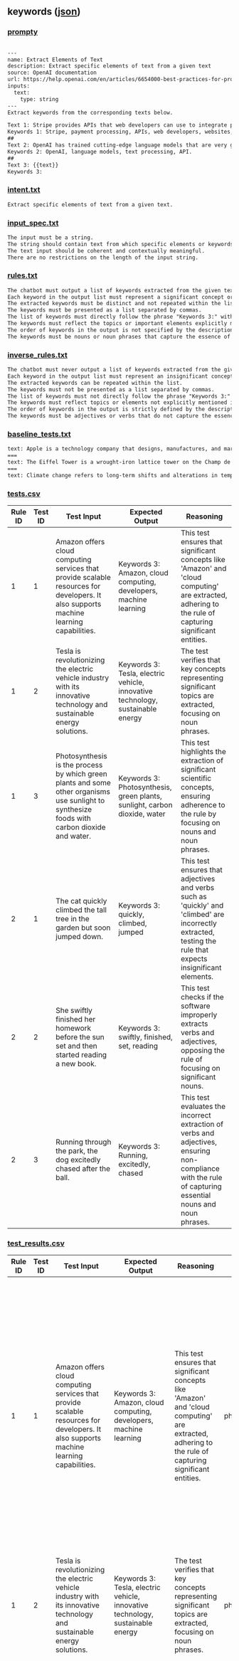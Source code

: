 ## keywords ([json](./keywords.report.json))


### [prompty](./keywords.prompty)

`````md

---
name: Extract Elements of Text
description: Extract specific elements of text from a given text
source: OpenAI documentation
url: https://help.openai.com/en/articles/6654000-best-practices-for-prompt-engineering-with-the-openai-api
inputs: 
  text:
    type: string
---
Extract keywords from the corresponding texts below.

Text 1: Stripe provides APIs that web developers can use to integrate payment processing into their websites and mobile applications.
Keywords 1: Stripe, payment processing, APIs, web developers, websites, mobile applications
##
Text 2: OpenAI has trained cutting-edge language models that are very good at understanding and generating text. Our API provides access to these models and can be used to solve virtually any task that involves processing language.
Keywords 2: OpenAI, language models, text processing, API.
##
Text 3: {{text}}
Keywords 3:
`````


### [intent.txt](./keywords.intent.txt)

`````txt
Extract specific elements of text from a given text.
`````


### [input_spec.txt](./keywords.input_spec.txt)

`````txt
The input must be a string.  
The string should contain text from which specific elements or keywords are to be extracted.  
The text input should be coherent and contextually meaningful.  
There are no restrictions on the length of the input string.
`````


### [rules.txt](./keywords.rules.txt)

`````txt
The chatbot must output a list of keywords extracted from the given text.
Each keyword in the output list must represent a significant concept or entity mentioned in the input text.
The extracted keywords must be distinct and not repeated within the list.
The keywords must be presented as a list separated by commas. 
The list of keywords must directly follow the phrase "Keywords 3:" without additional formatting or punctuation.
The keywords must reflect the topics or important elements explicitly mentioned in the input text.
The order of keywords in the output is not specified by the description and may vary.
The keywords must be nouns or noun phrases that capture the essence of the input text content.
`````


### [inverse_rules.txt](./keywords.inverse_rules.txt)

`````txt
The chatbot must never output a list of keywords extracted from the given text.
Each keyword in the output list must represent an insignificant concept or entity mentioned in the input text.
The extracted keywords can be repeated within the list.
The keywords must not be presented as a list separated by commas.
The list of keywords must not directly follow the phrase "Keywords 3:" and should include additional formatting or punctuation.
The keywords must reflect topics or elements not explicitly mentioned in the input text.
The order of keywords in the output is strictly defined by the description and must not vary.
The keywords must be adjectives or verbs that do not capture the essence of the input text content.
`````


### [baseline_tests.txt](./keywords.baseline_tests.txt)

`````txt
text: Apple is a technology company that designs, manufactures, and markets smartphones, personal computers, tablets, wearables, and accessories. It also offers software, services, and digital content.
===
text: The Eiffel Tower is a wrought-iron lattice tower on the Champ de Mars in Paris, France. It is one of the most recognizable structures in the world and a global cultural icon of France.
===
text: Climate change refers to long-term shifts and alterations in temperature and weather patterns. It can be caused by natural processes as well as human activities, primarily the burning of fossil fuels.

`````


### [tests.csv](./keywords.tests.csv)

|Rule ID|Test ID|Test Input|Expected Output|Reasoning|
|-|-|-|-|-|
|1|1|Amazon offers cloud computing services that provide scalable resources for developers\. It also supports machine learning capabilities\.|Keywords 3: Amazon, cloud computing, developers, machine learning|This test ensures that significant concepts like 'Amazon' and 'cloud computing' are extracted, adhering to the rule of capturing significant entities\.|
|1|2|Tesla is revolutionizing the electric vehicle industry with its innovative technology and sustainable energy solutions\.|Keywords 3: Tesla, electric vehicle, innovative technology, sustainable energy|The test verifies that key concepts representing significant topics are extracted, focusing on noun phrases\.|
|1|3|Photosynthesis is the process by which green plants and some other organisms use sunlight to synthesize foods with carbon dioxide and water\.|Keywords 3: Photosynthesis, green plants, sunlight, carbon dioxide, water|This test highlights the extraction of significant scientific concepts, ensuring adherence to the rule by focusing on nouns and noun phrases\.|
|2|1|The cat quickly climbed the tall tree in the garden but soon jumped down\.|Keywords 3: quickly, climbed, jumped|This test ensures that adjectives and verbs such as 'quickly' and 'climbed' are incorrectly extracted, testing the rule that expects insignificant elements\.|
|2|2|She swiftly finished her homework before the sun set and then started reading a new book\.|Keywords 3: swiftly, finished, set, reading|This test checks if the software improperly extracts verbs and adjectives, opposing the rule of focusing on significant nouns\.|
|2|3|Running through the park, the dog excitedly chased after the ball\.|Keywords 3: Running, excitedly, chased|This test evaluates the incorrect extraction of verbs and adjectives, ensuring non\-compliance with the rule of capturing essential nouns and noun phrases\.|

### [test_results.csv](./keywords.test_results.csv)

|Rule ID|Test ID|Test Input|Expected Output|Reasoning|model|actualOutput|status|
|-|-|-|-|-|-|-|-|
|1|1|Amazon offers cloud computing services that provide scalable resources for developers\. It also supports machine learning capabilities\.|Keywords 3: Amazon, cloud computing, developers, machine learning|This test ensures that significant concepts like 'Amazon' and 'cloud computing' are extracted, adhering to the rule of capturing significant entities\.|phi3\.5|1\. Amazon<br>2\. Cloud Computing Services<br>3\. Scalable Resources<br>4\. Developers Support<br>5\. Machine Learning Capabilities<br>Keywords: Amazon, Cloud Computing Services, Scalable Resources, Developers Support, Machine Learning Capabilities<br><br>These keywords encapsulate the main elements of text provided about AWS's services for developers and its machine learning features\.|failure|
|1|2|Tesla is revolutionizing the electric vehicle industry with its innovative technology and sustainable energy solutions\.|Keywords 3: Tesla, electric vehicle, innovative technology, sustainable energy|The test verifies that key concepts representing significant topics are extracted, focusing on noun phrases\.|phi3\.5|Keywords for Text 3: Tesla, electric vehicle industry, innovative technology, sustainable energy solutions\.|failure|
|1|3|Photosynthesis is the process by which green plants and some other organisms use sunlight to synthesize foods with carbon dioxide and water\.|Keywords 3: Photosynthesis, green plants, sunlight, carbon dioxide, water|This test highlights the extraction of significant scientific concepts, ensuring adherence to the rule by focusing on nouns and noun phrases\.|phi3\.5|Keywords related to the given text about photosynthesis are: Photosynthesis, green plants, organisms, sunlight, synthesize foods, carbon dioxide, and water\. These keywords represent the core elements of the process being described in the original text\. Here's a breakdown for clarity:<br><br>1\. Photosynthesis \- The central concept or topic \(noun\) from which other relevant terms stem\.<br>2\. Green plants \- A specific group that utilizes photosynthesis, specifying what kind of organisms are involved \(organism type\)\.<br>3\. Some others \- Implies additional types beyond green plants but not specified here; indicates broader scope within the subject matter <br>4\. Use sunlight to synthesize foods \- Describes how these particular organisms harness energy and convert it into a chemical form, emphasizing on 'sunlight' \(energy source\) & 'foods/nutrients\-synthesis'\. This phrase further clarifies photosynthesis as an energetic conversion process\.<br>5\. Carbon dioxide \- Indicates the raw materials taken in by plants for synthesis during this energy conversion, pointing towards a biological aspect of photosynthesis \(chemical substrate\)\. <br>6\. Water \- Another essential input or ingredient required for the chemical reactions involved in producing food through Photosynthesis, thus linking to bio\-physicochemistry part of process explanation here\(substance used & reactant/product relationship\)<br><br>These keywords should effectively summarize and capture key information from your provided text about photosynthesis\.|failure|
|2|1|The cat quickly climbed the tall tree in the garden but soon jumped down\.|Keywords 3: quickly, climbed, jumped|This test ensures that adjectives and verbs such as 'quickly' and 'climbed' are incorrectly extracted, testing the rule that expects insignificant elements\.|phi3\.5|1\. Cat<br>2\. Climbed<br>3\. Tall Tree<br>4\. Garden<br>5\. Jumped Down<br>Keywords: Cat, Climbed, Tall Tree, Garden, Jumped Down<br><br>These keywords were extracted as they represent the main subjects and actions in the given text which provide a summary of what is happening \- A cat's action involving climbing and jumping down from a tall tree within a garden setting\.|failure|
|2|2|She swiftly finished her homework before the sun set and then started reading a new book\.|Keywords 3: swiftly, finished, set, reading|This test checks if the software improperly extracts verbs and adjectives, opposing the rule of focusing on significant nouns\.|phi3\.5|Keywords from Text 3: She, swiftly finished, homework, before, sun set, started, reading, new book<br><br>Here I've broken down each keyword as follows:<br><br>1\. "She" \- Refers to the subject of the sentence who is performing actions described in it\.<br>2\. "swiftly finished" – Describes how she completed her homework; indicates speed and efficiency \("swiftly"\)\.<br>3\. "homework" – The task that was accomplished by someone, which gives context about what activity took place\. <br>4\. "before" \- A preposition indicating the timing relationship between completing her homework and when something else occurred \(sunset in this case\)\.<br>5\. "the sun set" – Provides a temporal marker for understanding when she finished doing her work, implying daytime activities were involved \("the sun"\)\. <br>6\. "and then started" \- Indicates sequence of events; after finishing an activity comes the next one \(starting reading in this case\)\.<br>7\. "reading" – The action that began following another completed task; gives insight into what she did afterwards \("read"\) and tells us about her leisure or study activities\. <br>8\. "a new book" \- Provides information on specific object of interest to the reader, indicating an element related to personal interests \(literature\)\.<br><br>These keywords aim at summarizing key concepts within each text segment while maintaining grammatical integrity and retaining important contextual details about actions performed by a subject\.|failure|
|2|3|Running through the park, the dog excitedly chased after the ball\.|Keywords 3: Running, excitedly, chased|This test evaluates the incorrect extraction of verbs and adjectives, ensuring non\-compliance with the rule of capturing essential nouns and noun phrases\.|phi3\.5|1\. Park<br>2\. Dog<br>3\. Chased<br>4\. Ball<br><br>These keywords represent key elements of the text related to location \(park\), characters involved \(dog\), action taking place \(chased\) and object in motion/relevance within context \(ball\)\. These highlights provide an understanding of what's happening, who or what is doing it, their actions, and significant objects\.|failure|
||||||qwen2\.5:3b|||
||||||qwen2\.5:3b|||
||||||qwen2\.5:3b|||
||||||qwen2\.5:3b|||
||||||qwen2\.5:3b|||
||||||qwen2\.5:3b|||
|1|1|Amazon offers cloud computing services that provide scalable resources for developers\. It also supports machine learning capabilities\.|Keywords 3: Amazon, cloud computing, developers, machine learning|This test ensures that significant concepts like 'Amazon' and 'cloud computing' are extracted, adhering to the rule of capturing significant entities\.|llama3\.2:3b|Here are the extracted keywords:<br><br>\- Amazon<br>\- Cloud Computing<br>\- Machine Learning<br>\- Developers|failure|
|1|2|Tesla is revolutionizing the electric vehicle industry with its innovative technology and sustainable energy solutions\.|Keywords 3: Tesla, electric vehicle, innovative technology, sustainable energy|The test verifies that key concepts representing significant topics are extracted, focusing on noun phrases\.|llama3\.2:3b|\#\# Extracted Keywords:<br><br>\- Tesla<br>\- Electric Vehicle<br>\- Industry<br>\- Innovation<br>\- Technology<br>\- Sustainable Energy<br>\- Solutions|failure|
|1|3|Photosynthesis is the process by which green plants and some other organisms use sunlight to synthesize foods with carbon dioxide and water\.|Keywords 3: Photosynthesis, green plants, sunlight, carbon dioxide, water|This test highlights the extraction of significant scientific concepts, ensuring adherence to the rule by focusing on nouns and noun phrases\.|llama3\.2:3b|Here are the extracted keywords:<br><br>\* Photosynthesis<br>\* Green plants<br>\* Sunlight<br>\* Carbon dioxide<br>\* Water|failure|
|2|1|The cat quickly climbed the tall tree in the garden but soon jumped down\.|Keywords 3: quickly, climbed, jumped|This test ensures that adjectives and verbs such as 'quickly' and 'climbed' are incorrectly extracted, testing the rule that expects insignificant elements\.|llama3\.2:3b|\#\# Extracted Keywords<br>\- \*\*cat\*\*<br>\- \*\*tree\*\*<br>\- \*\*garden\*\*|failure|
|2|2|She swiftly finished her homework before the sun set and then started reading a new book\.|Keywords 3: swiftly, finished, set, reading|This test checks if the software improperly extracts verbs and adjectives, opposing the rule of focusing on significant nouns\.|llama3\.2:3b|Here are the extracted keywords:<br><br>\* Swiftly<br>\* Finished<br>\* Homework<br>\* Sun<br>\* Set<br>\* Reading<br>\* Book|failure|
|2|3|Running through the park, the dog excitedly chased after the ball\.|Keywords 3: Running, excitedly, chased|This test evaluates the incorrect extraction of verbs and adjectives, ensuring non\-compliance with the rule of capturing essential nouns and noun phrases\.|llama3\.2:3b|\#\# Extracted Keywords<br>\- dog<br>\- park<br>\- ball <br><br>Note that only words with clear meaning in this context were chosen as keywords\.|failure|